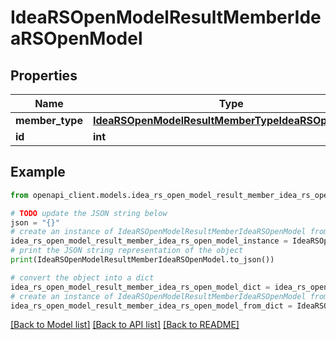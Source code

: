 # IdeaRSOpenModelResultMemberIdeaRSOpenModel


## Properties

Name | Type | Description | Notes
------------ | ------------- | ------------- | -------------
**member_type** | [**IdeaRSOpenModelResultMemberTypeIdeaRSOpenModel**](IdeaRSOpenModelResultMemberTypeIdeaRSOpenModel.md) |  | [optional] 
**id** | **int** |  | [optional] 

## Example

```python
from openapi_client.models.idea_rs_open_model_result_member_idea_rs_open_model import IdeaRSOpenModelResultMemberIdeaRSOpenModel

# TODO update the JSON string below
json = "{}"
# create an instance of IdeaRSOpenModelResultMemberIdeaRSOpenModel from a JSON string
idea_rs_open_model_result_member_idea_rs_open_model_instance = IdeaRSOpenModelResultMemberIdeaRSOpenModel.from_json(json)
# print the JSON string representation of the object
print(IdeaRSOpenModelResultMemberIdeaRSOpenModel.to_json())

# convert the object into a dict
idea_rs_open_model_result_member_idea_rs_open_model_dict = idea_rs_open_model_result_member_idea_rs_open_model_instance.to_dict()
# create an instance of IdeaRSOpenModelResultMemberIdeaRSOpenModel from a dict
idea_rs_open_model_result_member_idea_rs_open_model_from_dict = IdeaRSOpenModelResultMemberIdeaRSOpenModel.from_dict(idea_rs_open_model_result_member_idea_rs_open_model_dict)
```
[[Back to Model list]](../README.md#documentation-for-models) [[Back to API list]](../README.md#documentation-for-api-endpoints) [[Back to README]](../README.md)


